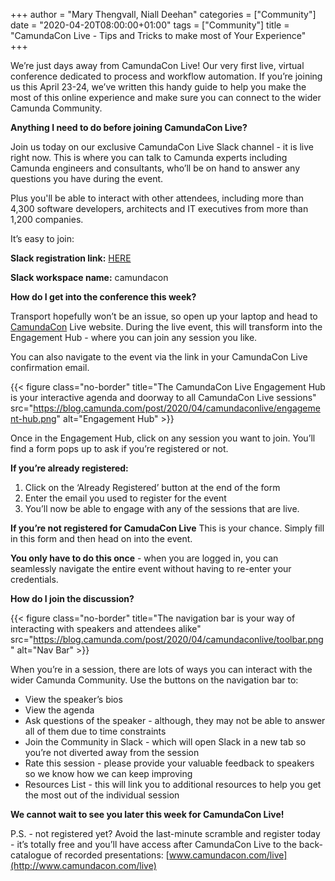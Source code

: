 +++
author = "Mary Thengvall, Niall Deehan"
categories = ["Community"]
date = "2020-04-20T08:00:00+01:00"
tags = ["Community"]
title = "CamundaCon Live - Tips and Tricks to make most of Your Experience"
+++

We’re just days away from CamundaCon Live! Our very first live, virtual conference dedicated to process and workflow automation. If you’re joining us this April 23-24, we’ve written this handy guide to help you make the most of this online experience and make sure you can connect to the wider Camunda Community.

__Anything I need to do before joining CamundaCon Live?__

Join us today on our exclusive CamundaCon Live Slack channel - it is live right now. This is where you can talk to Camunda experts including Camunda engineers and consultants, who’ll be on hand to answer any questions you have during the event.

Plus you'll be able to interact with other attendees, including more than 4,300 software developers, architects and IT executives from more than 1,200 companies.

It’s easy to join:

__Slack registration link:__ [HERE](https://join.slack.com/t/camundacon/shared_invite/zt-dcgxco3b-qH33EA99IZTFRvdRNurnWA?utm_campaign=2020%20CamundaCon%20Live&utm_source=hs_email&utm_medium=email&_hsenc=p2ANqtz-8tPk-EQ3zpXsMQRifpbTPLv5zr5wLU4lfM6-LaoTS7F4aawq72gAn6GFk6WScSuzuPUw6k)

__Slack workspace name:__ camundacon

__How do I get into the conference this week?__

Transport hopefully won’t be an issue, so open up your laptop and head to [CamundaCon](https://www.camundacon.com/live/) Live website. During the live event, this will transform into the Engagement Hub - where you can join any session you like.

You can also navigate to the event via the link in your CamundaCon Live confirmation email.

{{< figure class="no-border" title="The CamundaCon Live Engagement Hub is your interactive agenda and doorway to all CamundaCon Live sessions" src="https://blog.camunda.com/post/2020/04/camundaconlive/engagement-hub.png" alt="Engagement Hub" >}}

Once in the Engagement Hub, click on any session you want to join. You’ll find a form pops up to ask if you’re registered or not.

__If you’re already registered:__
1. Click on the ‘Already Registered’ button at the end of the form
2. Enter the email you used to register for the event
3. You’ll now be able to engage with any of the sessions that are live.

__If you’re not registered for CamudaCon Live__
This is your chance. Simply fill in this form and then head on into the event.

__You only have to do this once__ - when you are logged in, you can seamlessly navigate the entire event without having to re-enter your credentials.

__How do I join the discussion?__

{{< figure class="no-border" title="The navigation bar is your way of interacting with speakers and attendees alike" src="https://blog.camunda.com/post/2020/04/camundaconlive/toolbar.png" alt="Nav Bar" >}}

When you’re in a session, there are lots of ways you can interact with the wider Camunda Community. Use the buttons on the navigation bar to:

- View the speaker’s bios
- View the agenda
- Ask questions of the speaker - although, they may not be able to answer all of them due to time constraints
- Join the Community in Slack - which will open Slack in a new tab so you’re not diverted away from the session
- Rate this session - please provide your valuable feedback to speakers so we know how we can keep improving
- Resources List - this will link you to additional resources to help you get the most out of the individual session

__We cannot wait to see you later this week for CamundaCon Live!__

P.S. - not registered yet? Avoid the last-minute scramble and register today - it’s totally free and you’ll have access after CamundaCon Live to the back-catalogue of recorded presentations: [www.camundacon.com/live](http://www.camundacon.com/live)
